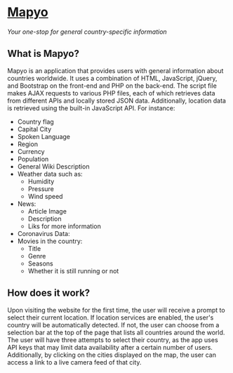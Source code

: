 # [Mapyo](https://mapyo.herokuapp.com/)
*Your one-stop for general country-specific information*

## What is Mapyo?

Mapyo is an application that provides users with general information about countries worldwide. It uses a combination of HTML, JavaScript, jQuery, and Bootstrap on the front-end and PHP on the back-end. The script file makes AJAX requests to various PHP files, each of which retrieves data from different APIs and locally stored JSON data. Additionally, location data is retrieved using the built-in JavaScript API. For instance:
* Country flag
* Capital City
* Spoken Language
* Region 
* Currency
* Population
* General Wiki Description
* Weather data such as:
  * Humidity
  * Pressure
  * Wind speed
* News:
  * Article Image
  * Description 
  * Liks for more information
* Coronavirus Data:
* Movies in the country:
  * Title
  * Genre
  * Seasons
  * Whether it is still running or not
 
## How does it work?

Upon visiting the website for the first time, the user will receive a prompt to select their current location. If location services are enabled, the user's country will be automatically detected. If not, the user can choose from a selection bar at the top of the page that lists all countries around the world. The user will have three attempts to select their country, as the app uses API keys that may limit data availability after a certain number of users. Additionally, by clicking on the cities displayed on the map, the user can access a link to a live camera feed of that city.



